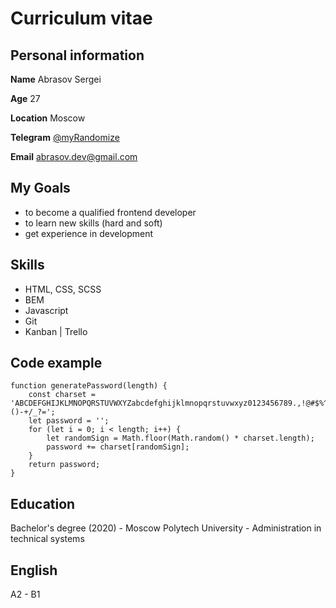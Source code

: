 # Curriculum vitae
## Personal information

**Name** Abrasov Sergei

**Age** 27

**Location** Moscow

**Telegram** [@myRandomize](https://t.me/myRandomize)

**Email** abrasov.dev@gmail.com
## My Goals
* to become a qualified frontend developer
* to learn new skills (hard and soft)
* get experience in development

## Skills
* HTML, CSS, SCSS
* BEM
* Javascript
* Git
* Kanban | Trello

## Code example
```
function generatePassword(length) {
	const charset = 'ABCDEFGHIJKLMNOPQRSTUVWXYZabcdefghijklmnopqrstuvwxyz0123456789.,!@#$%^&*()-+/_?=';
	let password = '';
	for (let i = 0; i < length; i++) {
		let randomSign = Math.floor(Math.random() * charset.length);
		password += charset[randomSign];
	}
	return password;
}
```
## Education

Bachelor's degree (2020) - Moscow Polytech University - Administration in technical systems

## English

A2 - B1
